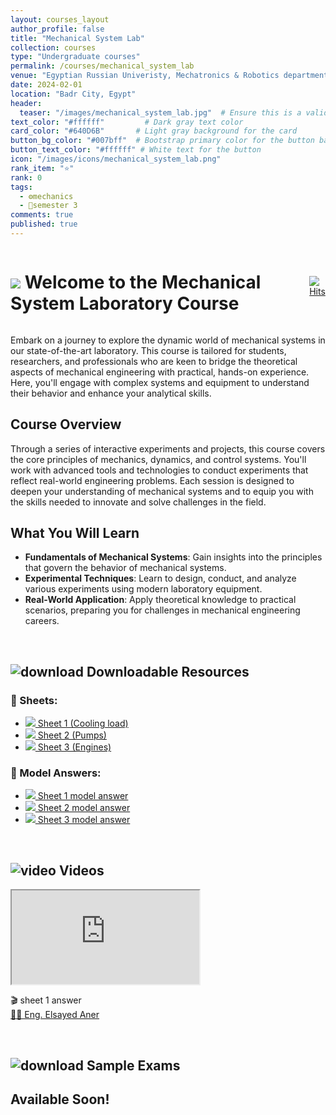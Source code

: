 ```yaml
---
layout: courses_layout
author_profile: false
title: "Mechanical System Lab"
collection: courses
type: "Undergraduate courses"
permalink: /courses/mechanical_system_lab
venue: "Egyptian Russian Univeristy, Mechatronics & Robotics department"
date: 2024-02-01
location: "Badr City, Egypt"
header:
  teaser: "/images/mechanical_system_lab.jpg"  # Ensure this is a valid path to an image file
text_color: "#ffffff"         # Dark gray text color
card_color: "#640D6B"       # Light gray background for the card
button_bg_color: "#007bff"  # Bootstrap primary color for the button background
button_text_color: "#ffffff" # White text for the button
icon: "/images/icons/mechanical_system_lab.png"
rank_item: "⭐"
rank: 0
tags:
  - ⚙️mechanics
  - 📅semester 3
comments: true
published: true
---
```


<div style="display: flex; justify-content: space-between; align-items: center;">
    <h1 class="exercises-header" style="background: #ffffff00; --header-text-color: #474646; padding: 0px;"><img src="../images/icons/pin.png"> Welcome to the Mechanical System Laboratory Course</h1>
    <a href="https://hits.sh/elsayedaner.github.io/courses/mechanical_system_lab/"><img alt="Hits" src="https://hits.sh/elsayedaner.github.io/courses/mechanical_system_lab.svg?style=for-the-badge"/></a>
</div>

Embark on a journey to explore the dynamic world of mechanical systems in our state-of-the-art laboratory. This course is tailored for students, researchers, and professionals who are keen to bridge the theoretical aspects of mechanical engineering with practical, hands-on experience. Here, you'll engage with complex systems and equipment to understand their behavior and enhance your analytical skills.

## Course Overview

Through a series of interactive experiments and projects, this course covers the core principles of mechanics, dynamics, and control systems. You'll work with advanced tools and technologies to conduct experiments that reflect real-world engineering problems. Each session is designed to deepen your understanding of mechanical systems and to equip you with the skills needed to innovate and solve challenges in the field.

## What You Will Learn

- **Fundamentals of Mechanical Systems**: Gain insights into the principles that govern the behavior of mechanical systems.
- **Experimental Techniques**: Learn to design, conduct, and analyze various experiments using modern laboratory equipment.
- **Real-World Application**: Apply theoretical knowledge to practical scenarios, preparing you for challenges in mechanical engineering careers.
<br>

<h2 class="exercises-header" style="--header-start-color: {{ page.card_color }}; --header-text-color: {{ page.text_color }};"><img src="../images/icons/download.png" alt="download"> Downloadable Resources</h2>
<div class="container_column">
  <div class="column_x">
    <h3>🔹 Sheets:</h3>
    <ul class="pdf-list">
      <li><a class="pdf-link" href="../files/mechanical_lab/sheet_1.pdf" target="_blank"><img src="../images/icons/pdf.png"> Sheet 1 (Cooling load)</a></li>
      <li><a class="pdf-link" href="../files/mechanical_lab/sheet_2.pdf" target="_blank"><img src="../images/icons/pdf.png"> Sheet 2 (Pumps)</a></li>
      <li><a class="pdf-link" href="../files/mechanical_lab/sheet_3.pdf" target="_blank"><img src="../images/icons/pdf.png"> Sheet 3 (Engines)</a></li>
    </ul>
  </div>
  <div class="column_x">
    <h3>🔹 Model Answers:</h3>
    <ul class="pdf-list">
      <li><a class="pdf-link" href="../files/mechanical_lab/sheet_1_MA.pdf" target="_blank"><img src="../images/icons/pdf.png"> Sheet 1 model answer</a></li>
      <li><a class="pdf-link" href="../files/mechanical_lab/sheet_2_MA.pdf" target="_blank"><img src="../images/icons/pdf.png"> Sheet 2 model answer</a></li>
      <li><a class="pdf-link" href="../files/mechanical_lab/sheet_3_MA.pdf" target="_blank"><img src="../images/icons/pdf.png"> Sheet 3 model answer</a></li>
    </ul>
  </div>
</div>
<br>

<h2 class="exercises-header" style="--header-start-color: {{ page.card_color }}; --header-text-color: {{ page.text_color }};"><img src="../images/icons/video.png" alt="video"> Videos</h2>
<div id="banner-card">
  <div class="video-container">
      <div class="video-group">
          <div class="video-wrapper">
              <iframe src="https://www.youtube.com/embed/6RQ3MZ_tjuY" title="sheet 1 answer"
                  allow="accelerometer; autoplay; clipboard-write; encrypted-media; gyroscope; picture-in-picture"
                  allowfullscreen></iframe>
          </div>
          <p class="video-description">🎬 sheet 1 answer<br>
          <a href="https://www.linkedin.com/in/elsayed-atif/" target="_blank">👨‍🏫 Eng. Elsayed Aner</a></p>
      </div>
  </div> 
</div>
<br>

<h2 class="exercises-header" style="--header-start-color: {{ page.card_color }}; --header-text-color: {{ page.text_color }};"><img src="../images/icons/exams.png" alt="download"> Sample Exams</h2>

## Available Soon!
